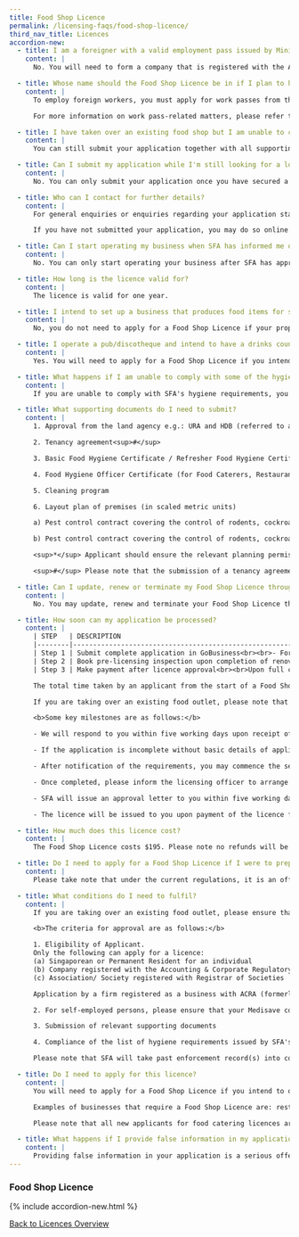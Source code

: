 ```yaml
---
title: Food Shop Licence
permalink: /licensing-faqs/food-shop-licence/
third_nav_title: Licences
accordion-new:
  - title: I am a foreigner with a valid employment pass issued by Ministry of Manpower. Can I apply for the licence in my name?
    content: |
      No. You will need to form a company that is registered with the Accounting & Corporate Regulatory Authority (ACRA) and apply for the licence in the company's name.

  - title: Whose name should the Food Shop Licence be in if I plan to hire foreign workers?
    content: |
      To employ foreign workers, you must apply for work passes from the Ministry of Manpower. Please request for the Food Shop Licence to be issued in the name of the body corporate. Food Shop Licences issued in the name of an individual (e.g.: a Director) will not be acceptable for the purpose of work pass applications.

      For more information on work pass-related matters, please refer to MOM's [website](https://www.mom.gov.sg/){:target="_blank"} or call MOM Contact Centre at 64385122.

  - title: I have taken over an existing food shop but I am unable to contact the previous licensee to surrender/cancel his Food Shop Licence for the premises. How do I apply for the Food Shop Licence?
    content: |
      You can still submit your application together with all supporting documents. However, for such cases, SFA will need to write to the previous licensee to confirm whether he is still operating the business at the said premises. If the previous licensee indicates that he is no longer operating the said premises or does not respond, SFA will proceed to process your application. The processing time for such cases is about two weeks.

  - title: Can I submit my application while I'm still looking for a location to operate my business?
    content: |
      No. You can only submit your application once you have secured a location to operate your business.

  - title: Who can I contact for further details?
    content: |
      For general enquiries or enquiries regarding your application status, please submit your enquiry and GoBusiness Licensing application ID through SFA's [online feedback form](https://www.sfa.gov.sg/feedback){:target="_blank"}.

      If you have not submitted your application, you may do so online on our website.

  - title: Can I start operating my business when SFA has informed me of in-principle approval of my Food Shop Licence application?
    content: |
      No. You can only start operating your business after SFA has approved the Food Shop Licence application and you have made payment. Please keep the receipt of payment, and the licence will be mailed to you within seven working days from payment date.

  - title: How long is the licence valid for?
    content: |
      The licence is valid for one year.

  - title: I intend to set up a business that produces food items for supply to other food shops and food stalls. Do I need to apply for a Food Shop Licence?
    content: |
      No, you do not need to apply for a Food Shop Licence if your proposed food business does not involve the retail sale of food directly to the customer. However, you may need to obtain a food factory licence from the Food Production & Processing Department (FPPD) at SFA for your proposed business.

  - title: I operate a pub/discotheque and intend to have a drinks counter selling alcoholic drinks. Do I need to apply for a Food Shop Licence?
    content: |
      Yes. You will need to apply for a Food Shop Licence if you intend to operate a drinks or snack counter at your premises.

  - title: What happens if I am unable to comply with some of the hygiene requirements?
    content: |
      If you are unable to comply with SFA's hygiene requirements, you will not be issued a Food Shop Licence.

  - title: What supporting documents do I need to submit?
    content: |
      1. Approval from the land agency e.g.: URA and HDB (referred to as planning permission from land agencies)*

      2. Tenancy agreement<sup>#</sup>

      3. Basic Food Hygiene Certificate / Refresher Food Hygiene Certificate of food handlers

      4. Food Hygiene Officer Certificate (for Food Caterers, Restaurants, Food Courts and Canteens only)

      5. Cleaning program

      6. Layout plan of premises (in scaled metric units)

      a) Pest control contract covering the control of rodents, cockroaches and flies during the year-long licensing period. The inspection frequency of the food shop premises covered in the contract shall be at least once a month to detect any sign of pest infestation.

      b) Pest control contract covering the control of rodents, cockroaches and flies during the year-long licensing period. The inspection frequency of the food shop premises covered in the contract shall be at least once a month to detect any sign of pest infestation.

      <sup>*</sup> Applicant should ensure the relevant planning permission is obtained, prior to signing any tenancy agreement and investing in renovations/equipment for the premises.

      <sup>#</sup> Please note that the submission of a tenancy agreement is not required during the initial stage of application for a licence. The tenancy agreement will only be required at the final stage, before SFA approves and issues the licence. You are advised not to sign any tenancy agreement, until the land agency concerned has approved the relevant use for the premises, and you are reasonably confident you can meet with the COPEH requirements by also verifying with the owner/landlord on the necessary renovations like installation of exhaust system, pipings for sinks etc.

  - title: Can I update, renew or terminate my Food Shop Licence through the Guided Journey feature?
    content: |
      No. You may update, renew and terminate your Food Shop Licence through the Self-Service feature.

  - title: How soon can my application be processed?
    content: |
      | STEP   | DESCRIPTION                                                                                                                                                                                                                                                                                                                                                                                                                                                                                                                                                                                                                                                                                                                                                                                                                                              | SERVICE STANDARD                                       |
      |--------|----------------------------------------------------------------------------------------------------------------------------------------------------------------------------------------------------------------------------------------------------------------------------------------------------------------------------------------------------------------------------------------------------------------------------------------------------------------------------------------------------------------------------------------------------------------------------------------------------------------------------------------------------------------------------------------------------------------------------------------------------------------------------------------------------------------------------------------------------------|--------------------------------------------------------|
      | Step 1 | Submit complete application in GoBusiness<br><br>- For complete application with layout plan, SFA will issue the In-Principle Approval (IPA) via email and GoBusiness portal at https://www.gobusiness.gov.sg/licences under “submitted documents” tab of your application. With the IPA, applicants may proceed with the renovation.<br><br>- To avoid delays, please prepare the documents stated in the IPA and upload them in GoBusiness portal at https://www.gobusiness.gov.sg/licences under “submitted documents” tab of your application.<br><br>- Incomplete application will be rejected.                                                                                                                                                                                                                                                     | 5 working days if application is complete and in order |
      | Step 2 | Book pre-licensing inspection upon completion of renovation<br><br>- Make an appointment for inspection 7 days in advance via SFA online feedback form at www.sfa.gov.sg/feedback<br><br>- To avoid delays, applicants should ensure that all the items listed in the IPA have been complied with.<br>                                                                                                                                                                                                                                                                                                                                                                                                                                                                                                                                                   | 2 working days to confirm inspection date              |
      | Step 3 | Make payment after licence approval<br><br>Upon full compliance to licensing requirements and submission of required documents, SFA will approve the application. You will receive a notification via email and GoBusiness within 3 working days.<br><br>- For applicants with existing GIRO arrangement with SFA, you may start business after receiving SFA's email approval.<br><br>- For applicants not on GIRO, you may start your business after you have made payment via AXS or GoBusiness.<br><br>SFA will post out the hardcopy licences within 7 working days upon successful payment.<br><br>You should receive the hardcopy licence via post within 2 weeks after successful payment. If you do not receive the hardcopy licence after 2 weeks, please write in to SFA at https://csp.sfa.gov.sg/feedbackto request for a replacement copy. | 3 working days upon full compliance                    |

      The total time taken by an applicant from the start of a Food Shop Licence application to receipt of licence can typically vary from a week to a few months, depending on time taken to renovate the premises to meet the requirements, our pre-licensing checks on site to ensure compliance, complete and accurate submission of required documents, and payment of licence fee.

      If you are taking over an existing food outlet, please note that the previous licensee will need to write in to cancel his licence, before SFA can approve your application. Otherwise, there will be a delay of at least two weeks, as SFA will need to write to the existing licensee to confirm his licence can be cancelled.

      <b>Some key milestones are as follows:</b>

      - We will respond to you within five working days upon receipt of the application.

      - If the application is incomplete without basic details of applicant and layout plan of premises, you will be informed to furnish the information within two weeks. Upon furnishing the information, we will notify you on the requirements to comply for your application.

      - After notification of the requirements, you may commence the set up or renovation of your premises according to the layout plan submitted in the application.

      - Once completed, please inform the licensing officer to arrange for a pre-licensing site inspection to verify compliance.

      - SFA will issue an approval letter to you within five working days after the pre-licensing inspection if everything is in order. This letter will also serve as notification to you to collect the licence.

      - The licence will be issued to you upon payment of the licence fee.

  - title: How much does this licence cost?
    content: |
      The Food Shop Licence costs $195. Please note no refunds will be allowed once payment has been made.

  - title: Do I need to apply for a Food Shop Licence if I were to prepare and cook food from my home for sale to the public?
    content: |
      Please take note that under the current regulations, it is an offence to sell home cooked food to the public.

  - title: What conditions do I need to fulfil?
    content: |
      If you are taking over an existing food outlet, please ensure that the previous licensee had surrendered/cancelled his licence before you submit an application for the licence. Otherwise, there will be a delay in processing your application.

      <b>The criteria for approval are as follows:</b>

      1. Eligibility of Applicant.
      Only the following can apply for a licence:
      (a) Singaporean or Permanent Resident for an individual
      (b) Company registered with the Accounting & Corporate Regulatory Authority (ACRA)
      (c) Association/ Society registered with Registrar of Societies

      Application by a firm registered as a business with ACRA (formerly RCB) cannot be accepted. The sole proprietor or active partner must apply for a licence in his name.

      2. For self-employed persons, please ensure that your Medisave contributions are paid before applying for a licence.

      3. Submission of relevant supporting documents

      4. Compliance of the list of hygiene requirements issued by SFA's Food Service Department. (note: You may refer to the Licensing Conditions here for more information on the general design of a food retail outlet)

      Please note that SFA will take past enforcement record(s) into consideration for new licence applications and/or renewal.

  - title: Do I need to apply for this licence?
    content: |
      You will need to apply for a Food Shop Licence if you intend to operate a retail food outlet where food and/or drink are sold wholly by retail. This is a requirement under the Environmental Public Health Act. The purpose of licensing is to ensure cleanliness and food safety in food retail outlets and to prevent food-borne diseases.

      Examples of businesses that require a Food Shop Licence are: restaurants, cake shops, eating houses, coffeeshops, food courts, snack and drink counters, market produce shops, private markets, food caterers, food shops (pets allowed) and mobile food wagon.

      Please note that all new applicants for food catering licences are required to submit an FSMS plan within the first three months of the licence issuance date. For more details, please refer to Singapore Food Authority's website [here](http://www.sfa.gov.sg/){:target="_blank"}.

  - title: What happens if I provide false information in my application?
    content: |
      Providing false information in your application is a serious offence. Your licence can be suspended, cancelled or revoked. Enforcement action can also be taken against you.
---
```


### Food Shop Licence

{% include accordion-new.html %}

[Back to Licences Overview](/licences/)
